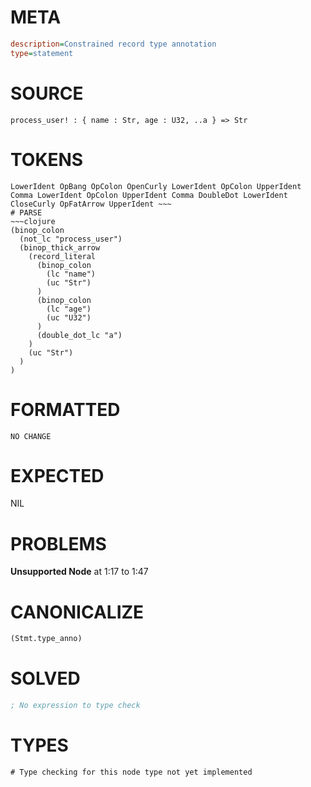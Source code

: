 # META
~~~ini
description=Constrained record type annotation
type=statement
~~~
# SOURCE
~~~roc
process_user! : { name : Str, age : U32, ..a } => Str
~~~
# TOKENS
~~~text
LowerIdent OpBang OpColon OpenCurly LowerIdent OpColon UpperIdent Comma LowerIdent OpColon UpperIdent Comma DoubleDot LowerIdent CloseCurly OpFatArrow UpperIdent ~~~
# PARSE
~~~clojure
(binop_colon
  (not_lc "process_user")
  (binop_thick_arrow
    (record_literal
      (binop_colon
        (lc "name")
        (uc "Str")
      )
      (binop_colon
        (lc "age")
        (uc "U32")
      )
      (double_dot_lc "a")
    )
    (uc "Str")
  )
)
~~~
# FORMATTED
~~~roc
NO CHANGE
~~~
# EXPECTED
NIL
# PROBLEMS
**Unsupported Node**
at 1:17 to 1:47

# CANONICALIZE
~~~clojure
(Stmt.type_anno)
~~~
# SOLVED
~~~clojure
; No expression to type check
~~~
# TYPES
~~~roc
# Type checking for this node type not yet implemented
~~~
